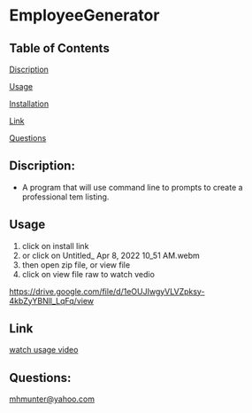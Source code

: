 # **EmployeeGenerator**


## Table of Contents
[Discription](#Discription)

[Usage](#usage)

[Installation](#installation)

[Link](#Link)

[Questions](#Questions)



## Discription: 
- A program that will use command line to prompts to create a professional tem listing. 

## **Usage** 
<ol>
 <li> click on install link</li>
<li> or click on Untitled_ Apr 8, 2022 10_51 AM.webm</li>
<li>then open zip file, or view file</li>
<li> click on view file raw to watch vedio</li>

 </ol>
 
 https://drive.google.com/file/d/1eOUJIwgyVLVZpksy-4kbZyYBNll_LqFq/view
 
 ## **Link**
[watch usage video](https://drive.google.com/file/d/1eOUJIwgyVLVZpksy-4kbZyYBNll_LqFq/view)

## **Questions:**
mhmunter@yahoo.com


